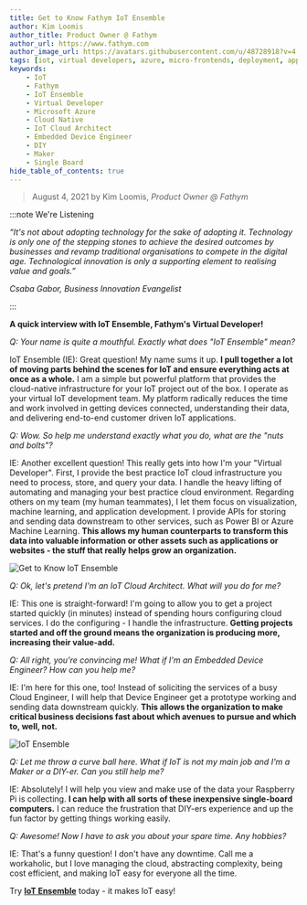 ```yaml
---
title: Get to Know Fathym IoT Ensemble
author: Kim Loomis
author_title: Product Owner @ Fathym
author_url: https://www.fathym.com
author_image_url: https://avatars.githubusercontent.com/u/48728918?v=4
tags: [iot, virtual developers, azure, micro-frontends, deployment, applications]
keywords:
    - IoT
    - Fathym
    - IoT Ensemble
    - Virtual Developer
    - Microsoft Azure
    - Cloud Native
    - IoT Cloud Architect
    - Embedded Device Engineer
    - DIY
    - Maker
    - Single Board
hide_table_of_contents: true
--- 
```


> August 4, 2021 by Kim Loomis, _Product Owner @ Fathym_

:::note We're Listening

_“It's not about adopting technology for the sake of adopting it. Technology is only one of the stepping stones to achieve the desired outcomes by businesses and revamp traditional organisations to compete in the digital age. Technological innovation is only a supporting element to realising value and goals.”_

_Csaba Gabor, Business Innovation Evangelist_

:::


**A quick interview with IoT Ensemble, Fathym's Virtual Developer!**

_Q: Your name is quite a mouthful. Exactly what does "IoT Ensemble" mean?_

IoT Ensemble (IE): Great question! My name sums it up. **I pull together a lot of moving parts behind the scenes for IoT and ensure everything acts at once as a whole.** I am a simple but powerful platform that provides the cloud-native infrastructure for your IoT project out of the box. I operate as your virtual IoT development team. My platform radically reduces the time and work involved in getting devices connected, understanding their data, and delivering end-to-end customer driven IoT applications.

_Q: Wow. So help me understand exactly what you do, what are the "nuts and bolts"?_

IE: Another excellent question! This really gets into how I'm your "Virtual Developer". First, I provide the best practice IoT cloud infrastructure you need to process, store, and query your data. I handle the heavy lifting of automating and managing your best practice cloud environment. Regarding others on my team (my human teammates), I let them focus on visualization, machine learning, and application development. I provide APIs for storing and sending data downstream to other services, such as Power BI or Azure Machine Learning. **This allows my human counterparts to transform this data into valuable information or other assets such as applications or websites - the stuff that really helps grow an organization.**

![Get to Know IoT Ensemble](https://www.fathym.com/iot/img/InternetOfThings.jpeg)

_Q: Ok, let's pretend I'm an IoT Cloud Architect. What will you do for me?_

IE: This one is straight-forward! I'm going to allow you to get a project started quickly (in minutes) instead of spending hours configuring cloud services. I do the configuring - I handle the infrastructure. **Getting projects started and off the ground means the organization is producing more, increasing their value-add.**

_Q: All right, you're convincing me! What if I'm an Embedded Device Engineer? How can you help me?_

IE: I'm here for this one, too! Instead of soliciting the services of a busy Cloud Engineer, I will help that Device Engineer get a prototype working and sending data downstream quickly. **This allows the organization to make critical business decisions fast about which avenues to pursue and which to, well, not.**

![IoT Ensemble](https://www.fathym.com/iot/img/fathym-iot-hero.png)

_Q: Let me throw a curve ball here. What if IoT is not my main job and I'm a Maker or a DIY-er. Can you still help me?_

IE: Absolutely! I will help you view and make use of the data your Raspberry Pi is collecting. **I can help with all sorts of these inexpensive single-board computers.** I can reduce the frustration that DIY-ers experience and up the fun factor by getting things working easily.

_Q: Awesome! Now I have to ask you about your spare time. Any hobbies?_

IE: That's a funny question! I don't have any downtime. Call me a workaholic, but I love managing the cloud, abstracting complexity, being cost efficient, and making IoT easy for everyone all the time.

Try **[IoT Ensemble](https://www.fathym.com/iot)** today - it makes IoT easy!
